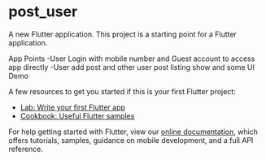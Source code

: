 # post_user

A new Flutter application.
This project is a starting point for a Flutter application.

App Points
-User Login with mobile number and Guest account to access app directly
-User add post and other user post listing show and some UI Demo


A few resources to get you started if this is your first Flutter project:

- [Lab: Write your first Flutter app](https://flutter.dev/docs/get-started/codelab)
- [Cookbook: Useful Flutter samples](https://flutter.dev/docs/cookbook)

For help getting started with Flutter, view our
[online documentation](https://flutter.dev/docs), which offers tutorials,
samples, guidance on mobile development, and a full API reference.
